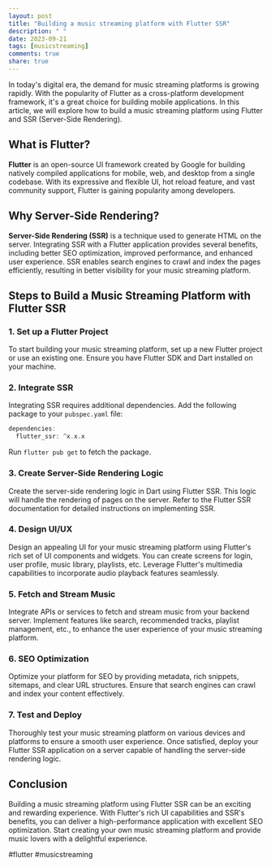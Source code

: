 ```yaml
---
layout: post
title: "Building a music streaming platform with Flutter SSR"
description: " "
date: 2023-09-21
tags: [musicstreaming]
comments: true
share: true
---
```


In today's digital era, the demand for music streaming platforms is growing rapidly. With the popularity of Flutter as a cross-platform development framework, it's a great choice for building mobile applications. In this article, we will explore how to build a music streaming platform using Flutter and SSR (Server-Side Rendering).

## What is Flutter?

**Flutter** is an open-source UI framework created by Google for building natively compiled applications for mobile, web, and desktop from a single codebase. With its expressive and flexible UI, hot reload feature, and vast community support, Flutter is gaining popularity among developers.

## Why Server-Side Rendering?

**Server-Side Rendering (SSR)** is a technique used to generate HTML on the server. Integrating SSR with a Flutter application provides several benefits, including better SEO optimization, improved performance, and enhanced user experience. SSR enables search engines to crawl and index the pages efficiently, resulting in better visibility for your music streaming platform.

## Steps to Build a Music Streaming Platform with Flutter SSR

### 1. Set up a Flutter Project

To start building your music streaming platform, set up a new Flutter project or use an existing one. Ensure you have Flutter SDK and Dart installed on your machine.

### 2. Integrate SSR

Integrating SSR requires additional dependencies. Add the following package to your `pubspec.yaml` file:

```dart
dependencies:
  flutter_ssr: ^x.x.x
```

Run `flutter pub get` to fetch the package.

### 3. Create Server-Side Rendering Logic

Create the server-side rendering logic in Dart using Flutter SSR. This logic will handle the rendering of pages on the server. Refer to the Flutter SSR documentation for detailed instructions on implementing SSR.

### 4. Design UI/UX

Design an appealing UI for your music streaming platform using Flutter's rich set of UI components and widgets. You can create screens for login, user profile, music library, playlists, etc. Leverage Flutter's multimedia capabilities to incorporate audio playback features seamlessly.

### 5. Fetch and Stream Music

Integrate APIs or services to fetch and stream music from your backend server. Implement features like search, recommended tracks, playlist management, etc., to enhance the user experience of your music streaming platform.

### 6. SEO Optimization

Optimize your platform for SEO by providing metadata, rich snippets, sitemaps, and clear URL structures. Ensure that search engines can crawl and index your content effectively.

### 7. Test and Deploy

Thoroughly test your music streaming platform on various devices and platforms to ensure a smooth user experience. Once satisfied, deploy your Flutter SSR application on a server capable of handling the server-side rendering logic.

## Conclusion

Building a music streaming platform using Flutter SSR can be an exciting and rewarding experience. With Flutter's rich UI capabilities and SSR's benefits, you can deliver a high-performance application with excellent SEO optimization. Start creating your own music streaming platform and provide music lovers with a delightful experience.

#flutter #musicstreaming